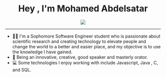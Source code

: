 <h1 align="center"> Hey , I'm Mohamed Abdelsatar </h1>

<p align="center">
    <a href="https://www.linkedin.com/in/mohamedabdelsatar"><img src="https://img.shields.io/badge/linkedin-%230177B5?style=flat&logo=linkedin&logoColor=white"/></a>
</p>
  
<hr>

- 👨‍💻 I'm a Sophomore Software Engineer student who is passionate about scientific research and creating technology to elevate people and change the world to a better and easier place, and my objective is to use the knowledge I have gained.
- 🎤 Being an innovative, creative, good speaker and masterly orator. 
- 💻 Some technologies I enjoy working with include Javascript, Java , C, and SQL.
